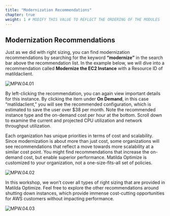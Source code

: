 ```yaml
---
title: "Modernization Recommendations" 
chapter: true
weight: 1 # MODIFY THIS VALUE TO REFLECT THE ORDERING OF THE MODULES
---
```

## Modernization Recommendations

Just as we did with right sizing, you can find modernization recommendations by searching for the keyword **“modernize”** in the search bar above the recommendation list. In the example below, we will dive into a recommendation called **Modernize the EC2 Instance** with a Resource ID of matildaclient.

![MPW.04.01](/images/MPW.04.01.png)

By left-clicking the recommendation, you can again view important details for this instance. By clicking the item under **On Demand**, in this case “matildaclient,” you will see the recommended configuration, which is estimated to save the user over $38 per month. Note the recommended instance type and the on-demand cost per hour at the bottom. Scroll down to examine the current and projected CPU utilization and network throughput utilization.

Each organization has unique priorities in terms of cost and scalability. Since modernization is about more than just cost, some organizations will see recommendations that reflect a move towards more scalability at a similar cost point. You might find recommendations that increase the on-demand cost, but enable superior performance. Matilda Optimize is customized to your organization, not a one-size-fits-all set of policies.

![MPW.04.02](/images/MPW.04.02.png)

In this workshop, we won’t cover all types of right sizing that are provided in Matilda Optimize. Feel free to explore the other recommendations around shutting down instances, which provide immense cost-cutting opportunities for AWS customers without impacting performance.

![MPW.04.03](/images/MPW.04.03.png)
